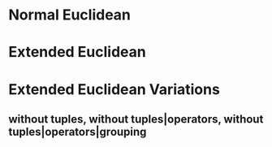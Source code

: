 # Normal Euclidean
# Extended Euclidean
# Extended Euclidean Variations
## without tuples, without tuples|operators, without tuples|operators|grouping
